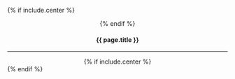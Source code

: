 {% if include.center %}<center>{% endif %}

#### {{ page.title }}
<hr/>
{% if include.center %}</center>{% endif %}
